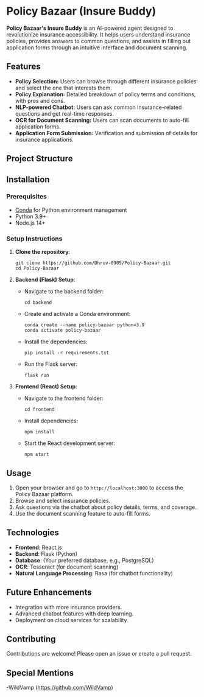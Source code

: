 
# Policy Bazaar (Insure Buddy)

**Policy Bazaar's Insure Buddy** is an AI-powered agent designed to revolutionize insurance accessibility. It helps users understand insurance policies, provides answers to common questions, and assists in filling out application forms through an intuitive interface and document scanning.

## Features

- **Policy Selection:** Users can browse through different insurance policies and select the one that interests them.
- **Policy Explanation:** Detailed breakdown of policy terms and conditions, with pros and cons.
- **NLP-powered Chatbot:** Users can ask common insurance-related questions and get real-time responses.
- **OCR for Document Scanning:** Users can scan documents to auto-fill application forms.
- **Application Form Submission:** Verification and submission of details for insurance applications.
  
## Project Structure

## Installation

### Prerequisites

- [Conda](https://docs.conda.io/projects/conda/en/latest/user-guide/install/) for Python environment management
- Python 3.9+
- Node.js 14+

### Setup Instructions

1. **Clone the repository**:
   ```
   git clone https://github.com/Dhruv-0905/Policy-Bazaar.git
   cd Policy-Bazaar
   ```

2. **Backend (Flask) Setup**:

   - Navigate to the backend folder:
     ```
     cd backend
     ```
   - Create and activate a Conda environment:
     ```
     conda create --name policy-bazaar python=3.9
     conda activate policy-bazaar
     ```
   - Install the dependencies:
     ```
     pip install -r requirements.txt
     ```
   - Run the Flask server:
     ```
     flask run
     ```

3. **Frontend (React) Setup**:

   - Navigate to the frontend folder:
     ```
     cd frontend
     ```
   - Install dependencies:
     ```
     npm install
     ```
   - Start the React development server:
     ```
     npm start
     ```

## Usage

1. Open your browser and go to `http://localhost:3000` to access the Policy Bazaar platform.
2. Browse and select insurance policies.
3. Ask questions via the chatbot about policy details, terms, and coverage.
4. Use the document scanning feature to auto-fill forms.

## Technologies

- **Frontend**: React.js
- **Backend**: Flask (Python)
- **Database**: (Your preferred database, e.g., PostgreSQL)
- **OCR**: Tesseract (for document scanning)
- **Natural Language Processing**: Rasa (for chatbot functionality)

## Future Enhancements

- Integration with more insurance providers.
- Advanced chatbot features with deep learning.
- Deployment on cloud services for scalability.

## Contributing

Contributions are welcome! Please open an issue or create a pull request.

## Special Mentions
-WildVamp (https://github.com/WildVamp)
